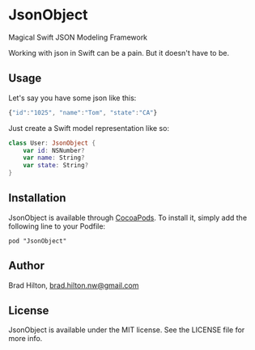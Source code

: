 # JsonObject
Magical Swift JSON Modeling Framework

Working with json in Swift can be a pain. But it doesn't have to be.

## Usage

Let's say you have some json like this:

```javascript
{"id":"1025", "name":"Tom", "state":"CA"}
```

Just create a Swift model representation like so:

```swift
class User: JsonObject {
    var id: NSNumber?
    var name: String?
    var state: String?
}
```

## Installation

JsonObject is available through [CocoaPods](http://cocoapods.org). To install
it, simply add the following line to your Podfile:

    pod "JsonObject"

## Author

Brad Hilton, brad.hilton.nw@gmail.com

## License

JsonObject is available under the MIT license. See the LICENSE file for more info.
